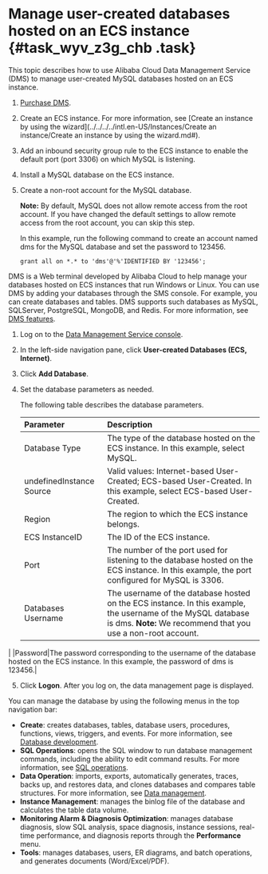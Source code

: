 # Manage user-created databases hosted on an ECS instance {#task_wyv_z3g_chb .task}

This topic describes how to use Alibaba Cloud Data Management Service \(DMS\) to manage user-created MySQL databases hosted on an ECS instance.

1.  [Purchase DMS](https://www.alibabacloud.com/help/doc-detail/47558.htm).
2.  Create an ECS instance. For more information, see [Create an instance by using the wizard](../../../../intl.en-US/Instances/Create an instance/Create an instance by using the wizard.md#).
3.  Add an inbound security group rule to the ECS instance to enable the default port \(port 3306\) on which MySQL is listening.
4.  Install a MySQL database on the ECS instance.
5.  Create a non-root account for the MySQL database.

    **Note:** By default, MySQL does not allow remote access from the root account. If you have changed the default settings to allow remote access from the root account, you can skip this step.

    In this example, run the following command to create an account named dms for the MySQL database and set the password to 123456.

    ``` {#codeblock_vtr_fia_m9v}
    grant all on *.* to 'dms'@'%'IDENTIFIED BY '123456';
    ```


DMS is a Web terminal developed by Alibaba Cloud to help manage your databases hosted on ECS instances that run Windows or Linux. You can use DMS by adding your databases through the SMS console. For example, you can create databases and tables. DMS supports such databases as MySQL, SQLServer, PostgreSQL, MongoDB, and Redis. For more information, see [DMS features](https://www.alibabacloud.com/help/doc-detail/47552.htm).

1.  Log on to the [Data Management Service console](https://dms.console.aliyun.com/#/dms/cloud/login).
2.  In the left-side navigation pane, click **User-created Databases \(ECS, Internet\)**.
3.  Click **Add Database**.
4.  Set the database parameters as needed. 

    The following table describes the database parameters.

    |Parameter|Description|
    |:--------|:----------|
    |Database Type|The type of the database hosted on the ECS instance. In this example, select MySQL.|
    |undefinedInstance Source|Valid values: Internet-based User-Created; ECS-based User-Created. In this example, select ECS-based User-Created.|
    |Region|The region to which the ECS instance belongs.|
    |ECS InstanceID|The ID of the ECS instance.|
    |Port|The number of the port used for listening to the database hosted on the ECS instance. In this example, the port configured for MySQL is 3306.|
    |Databases Username|The username of the database hosted on the ECS instance. In this example, the username of the MySQL database is dms. **Note:** We recommend that you use a non-root account.

 |
    |Password|The password corresponding to the username of the database hosted on the ECS instance. In this example, the password of dms is 123456.|

5.  Click **Logon**. After you log on, the data management page is displayed.

You can manage the database by using the following menus in the top navigation bar:

-   **Create**: creates databases, tables, database users, procedures, functions, views, triggers, and events. For more information, see [Database development](https://www.alibabacloud.com/help/doc-detail/47645.htm).
-   **SQL Operations**: opens the SQL window to run database management commands, including the ability to edit command results. For more information, see [SQL operations](https://www.alibabacloud.com/help/doc-detail/47673.html).
-   **Data Operation**: imports, exports, automatically generates, traces, backs up, and restores data, and clones databases and compares table structures. For more information, see [Data management](https://www.alibabacloud.com/help/doc-detail/47661.html).
-   **Instance Management**: manages the binlog file of the database and calculates the table data volume.
-   **Monitoring Alarm & Diagnosis Optimization**: manages database diagnosis, slow SQL analysis, space diagnosis, instance sessions, real-time performance, and diagnosis reports through the **Performance** menu.
-   **Tools**: manages databases, users, ER diagrams, and batch operations, and generates documents \(Word/Excel/PDF\).

